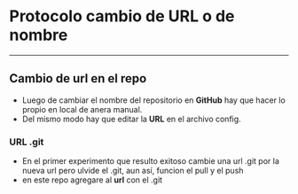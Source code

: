 # Protocolo cambio de URL o de nombre

_______________________________________________________________________________________


## Cambio de url en el repo


* Luego de cambiar el nombre del repositorio en **GitHub** hay que hacer lo propio en local de anera manual.
* Del mismo modo hay que editar la **URL** en el archivo config.

### URL .git

* En el primer experimento que resulto exitoso cambie una url .git por la nueva url pero ulvide el .git, aun así, funcion el pull y el push
* en este repo agregare al **url** con el .git
